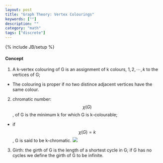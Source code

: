 ```yaml
---
layout: post
title: "Graph Theory: Vertex Colourings"
keywords: [""]
description: ""
category: "math"
tags: ["discrete"]
---
```

{% include JB/setup %}

#### Concept
1. A k-vertex colouring of G is an assignment of k colours, $1,2,\cdots,k$ to
   the vertices of G;
- The colouring is proper if no two distince adjacent vertices have the same
  colour.
2. chromatic number: $$ \chi(G)$$, of G is the minimum k for which G is
   k-colourable; 
- if $$\chi(G)=k$$, G is said to be k-chromatic. 
<img
src="{{IMAGE_PATH}}/math-discrete-graph-theory-vertex-colourings-chromatic-number.png">

3. Girth: the girth of G is the length of a shortest cycle in G; if G has no
   cycles we define the girth of G to be infinite.

